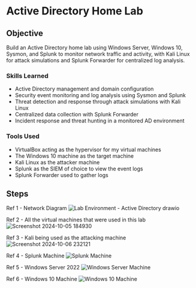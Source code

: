 # Active Directory Home Lab

## Objective

Build an Active Directory home lab using Windows Server, Windows 10, Sysmon, and Splunk to monitor network traffic and activity, with Kali Linux for attack simulations 
and Splunk Forwarder for centralized log analysis.

### Skills Learned

- Active Directory management and domain configuration
- Security event monitoring and log analysis using Sysmon and Splunk
- Threat detection and response through attack simulations with Kali Linux
- Centralized data collection with Splunk Forwarder
- Incident response and threat hunting in a monitored AD environment

### Tools Used

- VirtualBox acting as the hypervisor for my virtual machines
- The Windows 10 machine as the target machine
- Kali Linux as the attacker machine
- Splunk as the SIEM of choice to view the event logs
- Splunk Forwarder used to gather logs

## Steps

Ref 1 - Network Diagram
![Lab Environment - Active Directory drawio](https://github.com/user-attachments/assets/844ce3f1-be47-430b-8e59-3bb11b219fba)

Ref 2 - All the virtual machines that were used in this lab
![Screenshot 2024-10-05 184930](https://github.com/user-attachments/assets/c0ca1b71-cd1f-4af9-9f67-9cc3823d9942)

Ref 3 - Kali being used as the attacking machine
![Screenshot 2024-10-06 232121](https://github.com/user-attachments/assets/dd014432-7fe4-4b68-888d-d6c348201145)

Ref 4 - Splunk Machine
![Splunk Machine](https://github.com/user-attachments/assets/3bbdeec6-d531-4b52-96a6-b3d7b2c9d2b7)

Ref 5 - Windows Server 2022
![Windows Server Machine](https://github.com/user-attachments/assets/a0b5ccaf-e423-4296-aa16-892e3c251cc1)

Ref 6 - Windows 10 Machine
![Windows 10 Machine](https://github.com/user-attachments/assets/53480f2c-a15d-4dbd-ba45-5db7043f42ab)




